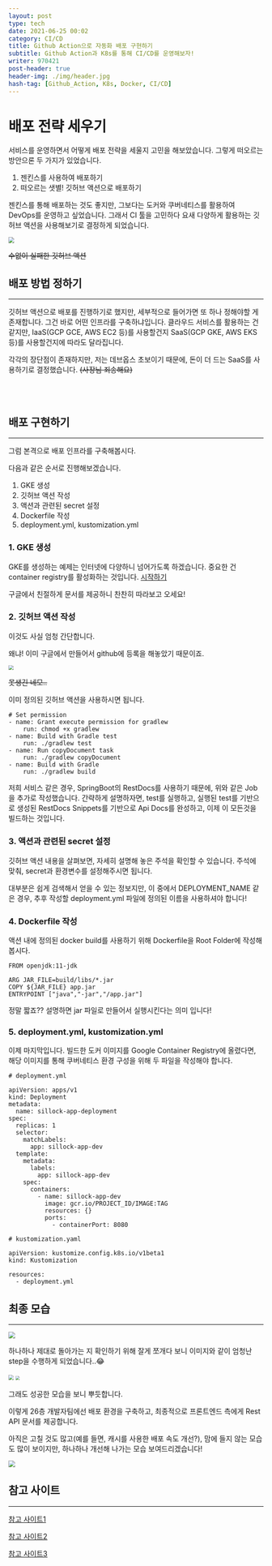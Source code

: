 ```yaml
---
layout: post
type: tech
date: 2021-06-25 00:02
category: CI/CD
title: Github Action으로 자동화 배포 구현하기
subtitle: Github Action과 K8s를 통해 CI/CD를 운영해보자!
writer: 970421
post-header: true
header-img: ./img/header.jpg
hash-tag: [Github_Action, K8s, Docker, CI/CD]
---
```


# 배포 전략 세우기

서비스를 운영하면서 어떻게 배포 전략을 세울지 고민을 해보았습니다. 그렇게 떠오르는 방안으론 두 가지가 있었습니다.

1. 젠킨스를 사용하여 배포하기
2. 떠오르는 샛별! 깃허브 액션으로 배포하기

젠킨스를 통해 배포하는 것도 좋지만, 그보다는 도커와 쿠버네티스를 활용하여 DevOps를 운영하고 싶었습니다. 그래서 CI 툴을 고민하다 요새 다양하게 활용하는 깃허브 액션을 사용해보기로 결정하게 되었습니다.

<img src="./img/trials.jpg" style="zoom: 70%; display: center;">

~~수없이 실패한 깃허브 액션~~

## 배포 방법 정하기
-------------------------

깃허브 액션으로 배포를 진행하기로 했지만, 세부적으로 들어가면 또 하나 정해야할 게 존재합니다. 그건 바로 어떤 인프라를 구축하냐입니다. 클라우드 서비스를 활용하는 건 같지만, IaaS(GCP GCE, AWS EC2 등)를 사용할건지 SaaS(GCP GKE, AWS EKS 등)를 사용할건지에 따라도 달라집니다. 

각각의 장단점이 존재하지만, 저는 데브옵스 초보이기 때문에, 돈이 더 드는 SaaS를 사용하기로 결정했습니다. ~~(사장님 죄송해요)~~

</br>
</br>

## 배포 구현하기
---------------------------

그럼 본격으로 배포 인프라를 구축해봅시다.

다음과 같은 순서로 진행해보겠습니다.
1. GKE 생성
2. 깃허브 액션 작성
3. 액션과 관련된 secret 설정
4. Dockerfile 작성
5. deployment.yml, kustomization.yml 

### 1. GKE 생성

GKE를 생성하는 예제는 인터넷에 다양하니 넘어가도록 하겠습니다.
중요한 건 container registry를 활성화하는 것입니다. [시작하기](https://cloud.google.com/container-registry/docs/quickstart)

구글에서 친절하게 문서를 제공하니 찬찬히 따라보고 오세요!

### 2. 깃허브 액션 작성

이것도 사실 엄청 간단합니다. 

왜냐! 이미 구글에서 만들어서 github에 등록을 해놓았기 때문이죠.

<img src="./img/github_action.jpg" style="zoom: 60%; display: center;">

~~못생긴 네모..~~

이미 정의된 깃허브 액션을 사용하시면 됩니다. 

```
# Set permission
- name: Grant execute permission for gradlew
    run: chmod +x gradlew
- name: Build with Gradle test
    run: ./gradlew test 
- name: Run copyDocument task
    run: ./gradlew copyDocument
- name: Build with Gradle
    run: ./gradlew build
```

저희 서비스 같은 경우, SpringBoot의 RestDocs를 사용하기 때문에, 위와 같은 Job을 추가로 작성했습니다. 간략하게 설명하자면, test를 실행하고, 실행된 test를 기반으로 생성된 RestDocs Snippets를 기반으로 Api Docs를 완성하고, 이제 이 모든것을 빌드하는 것입니다.

### 3. 액션과 관련된 secret 설정

깃허브 액션 내용을 살펴보면, 자세히 설명해 놓은 주석을 확인할 수 있습니다. 주석에 맞춰, 
secret과 환경변수를 설정해주시면 됩니다. 

대부분은 쉽게 검색해서 얻을 수 있는 정보지만, 이 중에서 DEPLOYMENT_NAME 같은 경우, 추후 작성할 
deployment.yml 파일에 정의된 이름을 사용하셔야 합니다!


### 4. Dockerfile 작성

액션 내에 정의된 docker build를 사용하기 위해 Dockerfile을 Root Folder에 작성해봅시다.

```
FROM openjdk:11-jdk

ARG JAR_FILE=build/libs/*.jar
COPY ${JAR_FILE} app.jar
ENTRYPOINT ["java","-jar","/app.jar"]
```

정말 짧죠?? 설명하면 jar 파일로 만들어서 실행시킨다는 의미 입니다!

### 5. deployment.yml, kustomization.yml 

이제 마지막입니다. 빌드한 도커 이미지를 Google Container Registry에 올렸다면, 해당 이미지를 통해 쿠버네티스 환경 구성을 위해 두 파일을 작성해야 합니다.

```
# deployment.yml

apiVersion: apps/v1
kind: Deployment
metadata:
  name: sillock-app-deployment
spec:
  replicas: 1
  selector:
    matchLabels:
      app: sillock-app-dev
  template:
    metadata:
      labels:
        app: sillock-app-dev
    spec:
      containers:
        - name: sillock-app-dev
          image: gcr.io/PROJECT_ID/IMAGE:TAG
          resources: {}
          ports:
            - containerPort: 8080
```

```
# kustomization.yaml

apiVersion: kustomize.config.k8s.io/v1beta1
kind: Kustomization

resources:
  - deployment.yml
```

## 최종 모습
---------------------------

<img src="./img/steps.jpg" style="zoom: 80%; display: center;">

하나하나 제대로 돌아가는 지 확인하기 위해 잘게 쪼개다 보니 이미지와 같이 엄청난 step을 수행하게 되었습니다..😂


<img src="./img/success.jpg" style="zoom: 60%; display: center;">

<img src="./img/RestDocs.jpg" style="zoom: 50%; display: center;">

그래도 성공한 모습을 보니 뿌듯합니다. 

이렇게 26층 개발자팀에선 배포 환경을 구축하고, 최종적으로 프론트엔드 측에게 Rest API 문서를 제공합니다.

아직은 고칠 것도 많고(예를 들면, 캐시를 사용한 배포 속도 개선?), 맘에 들지 않는 모습도 많이 보이지만, 하나하나 개선해 나가는 모습 보여드리겠습니다!


<img src="./img/final.jpg" style="zoom: 80%; display: center;">

## 참고 사이트

-----------------------------

[참고 사이트1](https://devopswithkubernetes.com/part-3/2-deployment-pipeline)

[참고 사이트2](https://kubernetes.io/ko/docs/concepts/workloads/controllers/deployment/)

[참고 사이트3](https://cloud.google.com/kubernetes-engine/docs/tutorials/hello-app)